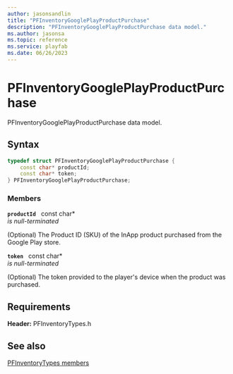 ```yaml
---
author: jasonsandlin
title: "PFInventoryGooglePlayProductPurchase"
description: "PFInventoryGooglePlayProductPurchase data model."
ms.author: jasonsa
ms.topic: reference
ms.service: playfab
ms.date: 06/26/2023
---
```


# PFInventoryGooglePlayProductPurchase  

PFInventoryGooglePlayProductPurchase data model.  

## Syntax  
  
```cpp
typedef struct PFInventoryGooglePlayProductPurchase {  
    const char* productId;  
    const char* token;  
} PFInventoryGooglePlayProductPurchase;  
```
  
### Members  
  
**`productId`** &nbsp; const char*  
*is null-terminated*  
  
(Optional) The Product ID (SKU) of the InApp product purchased from the Google Play store.
  
**`token`** &nbsp; const char*  
*is null-terminated*  
  
(Optional) The token provided to the player's device when the product was purchased.
  
  
## Requirements  
  
**Header:** PFInventoryTypes.h
  
## See also  
[PFInventoryTypes members](../pfinventorytypes_members.md)  

  
  
